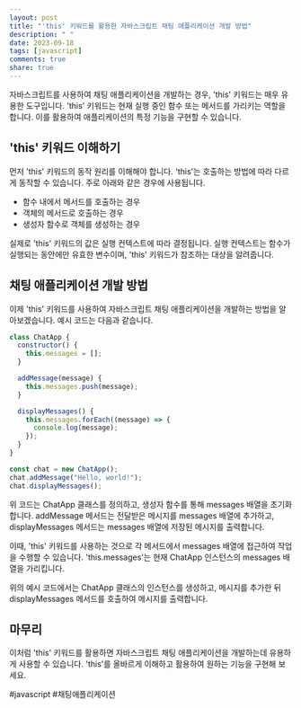 ```yaml
---
layout: post
title: "'this' 키워드를 활용한 자바스크립트 채팅 애플리케이션 개발 방법"
description: " "
date: 2023-09-18
tags: [javascript]
comments: true
share: true
---
```


자바스크립트를 사용하여 채팅 애플리케이션을 개발하는 경우, 'this' 키워드는 매우 유용한 도구입니다. 'this' 키워드는 현재 실행 중인 함수 또는 메서드를 가리키는 역할을 합니다. 이를 활용하여 애플리케이션의 특정 기능을 구현할 수 있습니다.

## 'this' 키워드 이해하기

먼저 'this' 키워드의 동작 원리를 이해해야 합니다. 'this'는 호출하는 방법에 따라 다르게 동작할 수 있습니다. 주로 아래와 같은 경우에 사용됩니다.

- 함수 내에서 메서드를 호출하는 경우
- 객체의 메서드로 호출하는 경우
- 생성자 함수로 객체를 생성하는 경우

실제로 'this' 키워드의 값은 실행 컨텍스트에 따라 결정됩니다. 실행 컨텍스트는 함수가 실행되는 동안에만 유효한 변수이며, 'this' 키워드가 참조하는 대상을 알려줍니다.

## 채팅 애플리케이션 개발 방법

이제 'this' 키워드를 사용하여 자바스크립트 채팅 애플리케이션을 개발하는 방법을 알아보겠습니다. 예시 코드는 다음과 같습니다.

```javascript
class ChatApp {
  constructor() {
    this.messages = [];
  }

  addMessage(message) {
    this.messages.push(message);
  }

  displayMessages() {
    this.messages.forEach((message) => {
      console.log(message);
    });
  }
}

const chat = new ChatApp();
chat.addMessage("Hello, world!");
chat.displayMessages();
```

위 코드는 ChatApp 클래스를 정의하고, 생성자 함수를 통해 messages 배열을 초기화합니다. addMessage 메서드는 전달받은 메시지를 messages 배열에 추가하고, displayMessages 메서드는 messages 배열에 저장된 메시지를 출력합니다.

이때, 'this' 키워드를 사용하는 것으로 각 메서드에서 messages 배열에 접근하여 작업을 수행할 수 있습니다. 'this.messages'는 현재 ChatApp 인스턴스의 messages 배열을 가리킵니다.

위의 예시 코드에서는 ChatApp 클래스의 인스턴스를 생성하고, 메시지를 추가한 뒤 displayMessages 메서드를 호출하여 메시지를 출력합니다.

## 마무리

이처럼 'this' 키워드를 활용하면 자바스크립트 채팅 애플리케이션을 개발하는데 유용하게 사용할 수 있습니다. 'this'를 올바르게 이해하고 활용하여 원하는 기능을 구현해 보세요.

#javascript #채팅애플리케이션